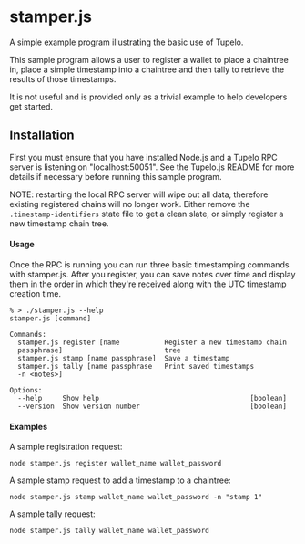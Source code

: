 # stamper.js
A simple example program illustrating the basic use of Tupelo.

This sample program allows a user to register a wallet to place a chaintree in,
place a simple timestamp into a chaintree and then tally to retrieve the results
of those timestamps.

It is not useful and is provided only as a trivial example to help developers get started.

## Installation
First you must ensure that you have installed Node.js and a Tupelo RPC server is
listening on "localhost:50051". See the Tupelo.js README for more details if
necessary before running this sample program.

NOTE: restarting the local RPC server will wipe out all data, therefore existing registered chains will no longer work. Either remove the `.timestamp-identifiers` state file to get a clean slate, or simply register a new timestamp chain tree.

#### Usage
Once the RPC is running you can run three basic timestamping commands with
stamper.js. After you register, you can save notes over time and display them in
the order in which they're received along with the UTC timestamp creation time.

```shell
% > ./stamper.js --help
stamper.js [command]

Commands:
  stamper.js register [name           Register a new timestamp chain
  passphrase]                         tree
  stamper.js stamp [name passphrase]  Save a timestamp
  stamper.js tally [name passphrase   Print saved timestamps
  -n <notes>]

Options:
  --help     Show help                                     [boolean]
  --version  Show version number                           [boolean]
```

#### Examples

A sample registration request:
```shell
node stamper.js register wallet_name wallet_password
```

A sample stamp request to add a timestamp to a chaintree:
```shell
node stamper.js stamp wallet_name wallet_password -n "stamp 1"
```

A sample tally request:
```shell
node stamper.js tally wallet_name wallet_password
```
